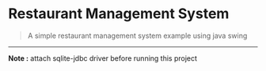 # Restaurant Management System
> A simple restaurant management system example using java swing
---
**Note :** attach sqlite-jdbc driver before running this project
